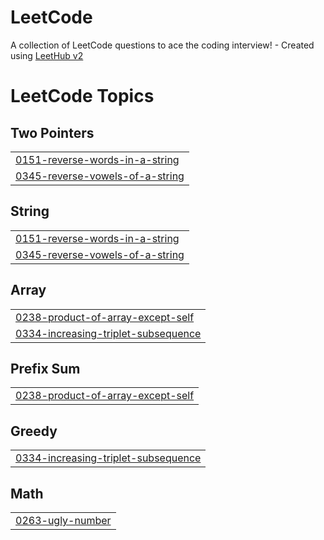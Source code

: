 # LeetCode
A collection of LeetCode questions to ace the coding interview! - Created using [LeetHub v2](https://github.com/arunbhardwaj/LeetHub-2.0)

<!---LeetCode Topics Start-->
# LeetCode Topics
## Two Pointers
|  |
| ------- |
| [0151-reverse-words-in-a-string](https://github.com/MishaelDavid/LeetCode/tree/master/0151-reverse-words-in-a-string) |
| [0345-reverse-vowels-of-a-string](https://github.com/MishaelDavid/LeetCode/tree/master/0345-reverse-vowels-of-a-string) |
## String
|  |
| ------- |
| [0151-reverse-words-in-a-string](https://github.com/MishaelDavid/LeetCode/tree/master/0151-reverse-words-in-a-string) |
| [0345-reverse-vowels-of-a-string](https://github.com/MishaelDavid/LeetCode/tree/master/0345-reverse-vowels-of-a-string) |
## Array
|  |
| ------- |
| [0238-product-of-array-except-self](https://github.com/MishaelDavid/LeetCode/tree/master/0238-product-of-array-except-self) |
| [0334-increasing-triplet-subsequence](https://github.com/MishaelDavid/LeetCode/tree/master/0334-increasing-triplet-subsequence) |
## Prefix Sum
|  |
| ------- |
| [0238-product-of-array-except-self](https://github.com/MishaelDavid/LeetCode/tree/master/0238-product-of-array-except-self) |
## Greedy
|  |
| ------- |
| [0334-increasing-triplet-subsequence](https://github.com/MishaelDavid/LeetCode/tree/master/0334-increasing-triplet-subsequence) |
## Math
|  |
| ------- |
| [0263-ugly-number](https://github.com/MishaelDavid/LeetCode/tree/master/0263-ugly-number) |
<!---LeetCode Topics End-->